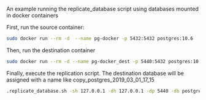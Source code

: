 An example running the replicate_database script using databases mounted in 
docker containers


First, run the source container:

```bash
sudo docker run --rm -d  --name pg-docker -p 5432:5432 postgres:10.6 

```

Then, run the destination container

```bash
sudo docker run --rm -d --name pg-docker_dest -p 5440:5432 postgres:10.6 
```

Finally, execute the replication script. The destination database will be assigned
with a name like copy_postgres_2019_03_01_17_15

```bash
.replicate_database.sh -sh 127.0.0.1 -dh 127.0.0.1 -dp 5440 -db postgres
```